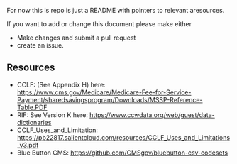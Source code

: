 For now this is repo is just a README with pointers to relevant aresources.

If you want to add or change this document please make either 

* Make changes and submit a pull request
* create an issue.

Resources
---------
* CCLF: (See Appendix H) here: https://www.cms.gov/Medicare/Medicare-Fee-for-Service-Payment/sharedsavingsprogram/Downloads/MSSP-Reference-Table.PDF
* RIF: See Version K here: https://www.ccwdata.org/web/guest/data-dictionaries
* CCLF_Uses_and_Limitation: https://pb22817.salientcloud.com/resources/CCLF_Uses_and_Limitations_v3.pdf
* Blue Button CMS:   https://github.com/CMSgov/bluebutton-csv-codesets
